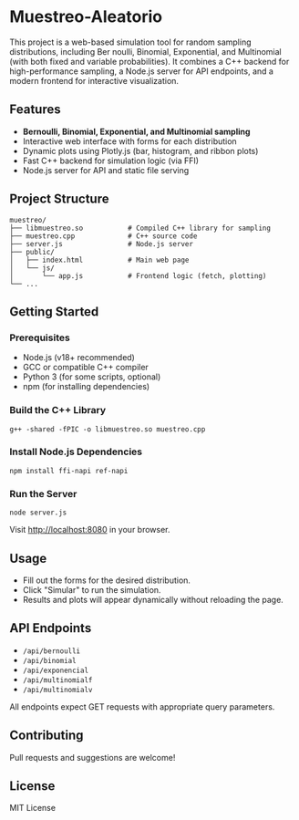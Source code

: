 # Muestreo-Aleatorio

This project is a web-based simulation tool for random sampling distributions, including Ber    noulli, Binomial, Exponential, and Multinomial (with both fixed and variable probabilities). It combines a C++ backend for high-performance sampling, a Node.js server for API endpoints, and a modern frontend for interactive visualization.

## Features
- **Bernoulli, Binomial, Exponential, and Multinomial sampling**
- Interactive web interface with forms for each distribution
- Dynamic plots using Plotly.js (bar, histogram, and ribbon plots)
- Fast C++ backend for simulation logic (via FFI)
- Node.js server for API and static file serving

## Project Structure
```
muestreo/
├── libmuestreo.so           # Compiled C++ library for sampling
├── muestreo.cpp             # C++ source code
├── server.js                # Node.js server
├── public/
│   ├── index.html           # Main web page
│   └── js/
│       └── app.js           # Frontend logic (fetch, plotting)
└── ...
```

## Getting Started

### Prerequisites
- Node.js (v18+ recommended)
- GCC or compatible C++ compiler
- Python 3 (for some scripts, optional)
- npm (for installing dependencies)

### Build the C++ Library
```
g++ -shared -fPIC -o libmuestreo.so muestreo.cpp
```

### Install Node.js Dependencies
```
npm install ffi-napi ref-napi
```

### Run the Server
```
node server.js
```

Visit [http://localhost:8080](http://localhost:8080) in your browser.

## Usage
- Fill out the forms for the desired distribution.
- Click "Simular" to run the simulation.
- Results and plots will appear dynamically without reloading the page.

## API Endpoints
- `/api/bernoulli`
- `/api/binomial`
- `/api/exponencial`
- `/api/multinomialf`
- `/api/multinomialv`

All endpoints expect GET requests with appropriate query parameters.

## Contributing
Pull requests and suggestions are welcome!

## License
MIT License
